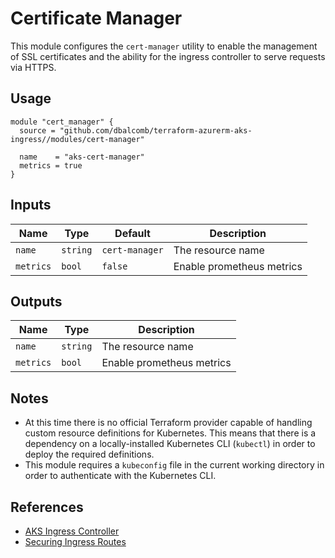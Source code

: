 # Certificate Manager

This module configures the `cert-manager` utility to enable the management of
SSL certificates and the ability for the ingress controller to serve requests
via HTTPS.

## Usage

```hcl
module "cert_manager" {
  source = "github.com/dbalcomb/terraform-azurerm-aks-ingress//modules/cert-manager"

  name    = "aks-cert-manager"
  metrics = true
}
```

## Inputs

| Name      | Type     | Default        | Description               |
| --------- | -------- | -------------- | ------------------------- |
| `name`    | `string` | `cert-manager` | The resource name         |
| `metrics` | `bool`   | `false`        | Enable prometheus metrics |

## Outputs

| Name      | Type     | Description               |
| --------- | -------- | ------------------------- |
| `name`    | `string` | The resource name         |
| `metrics` | `bool`   | Enable prometheus metrics |

## Notes

- At this time there is no official Terraform provider capable of handling
  custom resource definitions for Kubernetes. This means that there is a
  dependency on a locally-installed Kubernetes CLI (`kubectl`) in order to
  deploy the required definitions.
- This module requires a `kubeconfig` file in the current working directory in
  order to authenticate with the Kubernetes CLI.

## References

- [AKS Ingress Controller](https://docs.microsoft.com/en-gb/azure/aks/ingress-static-ip)
- [Securing Ingress Routes](https://cert-manager.io/docs/tutorials/acme/ingress/)
